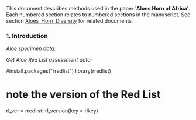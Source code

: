 This document describes methods used in the paper **'Aloes Horn of Africa'**. Each numbered
section relates to numbered sections in the manuscript. See section
[Aloes_Horn_Diversity](https://github.com/stevenpbachman/Aloes_Horn_Diversity)
for related documents

### 1. Introduction

*Aloe specimen data:*


*Get Aloe Red List assessment data:*

#install.packages("rredlist")
library(rredlist)

# note the version of the Red List
rl_ver = rredlist::rl_version(key = rlkey)

